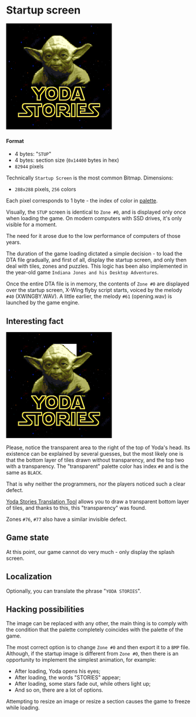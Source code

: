 Startup screen
==============

![](images/startup.png)

#### Format

* 4 bytes: "`STUP`"
* 4 bytes: section size (`0x14400` bytes in hex)
* `82944` pixels

Technically `Startup Screen` is the most common Bitmap. Dimensions:

* `288x288` pixels, `256` colors

Each pixel corresponds to 1 byte - the index of color in [palette](color-palette.md).

Visually, the `STUP` screen is identical to `Zone #0`, and is displayed only once when loading the game.
On modern computers with SSD drives, it's only visible for a moment.

The need for it arose due to the low performance of computers of those years.

The duration of the game loading dictated a simple decision - to load the DTA file gradually,
and first of all, display the startup screen, and only then deal with tiles, zones and puzzles.
This logic has been also implemented in the year-old game `Indiana Jones and his Desktop Adventures`.

Once the entire DTA file is in memory, the contents of `Zone #0` are displayed over the startup screen,
X-Wing flyby script starts, voiced by the melody `#40` (XWINGBY.WAV).
A little earlier, the melody `#61` (opening.wav) is launched by the game engine.


Interesting fact
----------------

![](images/startup-transparent.png)

Please, notice the transparent area to the right of the top of Yoda's head.
Its existence can be explained by several guesses, but the most likely
one is that the bottom layer of tiles drawn without transparency, and the top two with a transparency.
The "transparent" palette color has index `#0` and is the same as `BLACK`.

That is why neither the programmers, nor the players noticed such a clear defect.

[Yoda Stories Translation Tool](https://github.com/LeonisX/yoda-stories-translation-tool) allows you to draw a transparent bottom layer of tiles,
and thanks to this, this "transparency" was found.

Zones `#76`, `#77` also have a similar invisible defect.


Game state
-------------

At this point, our game cannot do very much - only display the splash screen.


Localization
------------

Optionally, you can translate the phrase "`YODA STORIES`".


Hacking possibilities
---------------------

The image can be replaced with any other, the main thing is to comply with the condition that
the palette completely coincides with the palette of the game.

The most correct option is to change `Zone #0` and then export it to a `BMP` file.
Although, if the startup image is different from `Zone #0`,
then there is an opportunity to implement the simplest animation, for example:

* After loading, Yoda opens his eyes;
* After loading, the words "STORIES" appear;
* After loading, some stars fade out, while others light up;
* And so on, there are a lot of options.

Attempting to resize an image or resize a section causes the game to freeze while loading.
